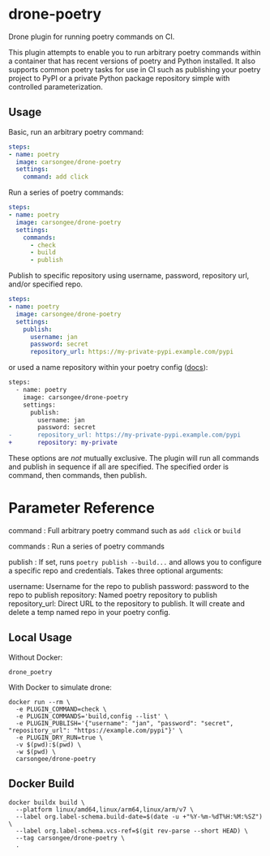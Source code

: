 # drone-poetry

Drone plugin for running poetry commands on CI.

This plugin attempts to enable you to run arbitrary poetry commands
within a container that has recent versions of poetry and Python
installed. It also supports common poetry tasks for use in CI such as
publishing your poetry project to PyPI or a private Python package
repository simple with controlled parameterization.


## Usage

Basic, run an arbitrary poetry command:

```yaml
steps:
- name: poetry
  image: carsongee/drone-poetry
  settings:
    command: add click
```

Run a series of poetry commands:

```yaml
steps:
- name: poetry
  image: carsongee/drone-poetry
  settings:
    commands:
      - check
      - build
      - publish
```

Publish to specific repository using username, password, repository
url, and/or specified repo.

```yaml
steps:
- name: poetry
  image: carsongee/drone-poetry
  settings:
    publish:
      username: jan
      password: secret
      repository_url: https://my-private-pypi.example.com/pypi
```

or used a name repository within your poetry config
([docs](https://python-poetry.org/docs/repositories/#publishing-to-a-private-repository)):

```diff
steps:
  - name: poetry
    image: carsongee/drone-poetry
    settings:
      publish:
        username: jan
        password: secret
-       repository_url: https://my-private-pypi.example.com/pypi
+       repository: my-private
```

These options are _not_ mutually exclusive. The plugin will run all
commands and publish in sequence if all are specified. The specified
order is command, then commands, then publish.


# Parameter Reference

command
: Full arbitrary poetry command such as `add click` or `build`

commands
: Run a series of poetry commands

publish
: If set, runs `poetry publish --build...` and allows you to configure
a specific repo and credentials. Takes three optional arguments:

username: Username for the repo to publish
password: password to the repo to publish
repository: Named poetry repository to publish
repository_url: Direct URL to the repository to publish. It will create and
  delete a temp named repo in your poetry config.


## Local Usage

Without Docker:

`drone_poetry`

With Docker to simulate drone:

```
docker run --rm \
  -e PLUGIN_COMMAND=check \
  -e PLUGIN_COMMANDS='build,config --list' \
  -e PLUGIN_PUBLISH='{"username": "jan", "password": "secret", "repository_url": "https://example.com/pypi"}' \
  -e PLUGIN_DRY_RUN=true \
  -v $(pwd):$(pwd) \
  -w $(pwd) \
  carsongee/drone-poetry
```

## Docker Build

```
docker buildx build \
  --platform linux/amd64,linux/arm64,linux/arm/v7 \
  --label org.label-schema.build-date=$(date -u +"%Y-%m-%dT%H:%M:%SZ") \
  --label org.label-schema.vcs-ref=$(git rev-parse --short HEAD) \
  --tag carsongee/drone-poetry \
  .
```
